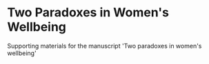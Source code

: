 # Two Paradoxes in Women's Wellbeing
Supporting materials for the manuscript 'Two paradoxes in women's wellbeing'
